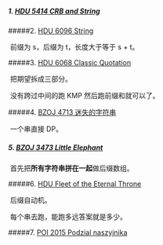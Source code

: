 ##### 1. [HDU 5414 CRB and String](http://acm.hdu.edu.cn/showproblem.php?pid=5414)



#####2. [HDU 6096 String](http://acm.hdu.edu.cn/showproblem.php?pid=6096)

​	前缀为 s，后缀为 t，长度大于等于 s  + t。

#####3. [HDU 6068 Classic Quotation](http://acm.hdu.edu.cn/showproblem.php?pid=6068)

​	把期望拆成三部分。

​	没有跨过中间的跑 KMP 然后跑前缀和就可以了。

#####4. [BZOJ 4713 迷失的字符串]()

​	一个串直接 DP。

##### 5. [BZOJ 3473 Little Elephant]()

​	首先把**所有字符串拼在一起**做后缀数组。

#####6. [HDU Fleet of the Eternal Throne](http://acm.hdu.edu.cn/showproblem.php?pid=6138)

​	后缀自动机。

​	每个串去跑，能跑多远答案就是多少。

#####7. [POI 2015 Podzial naszyjnika]()

​	


